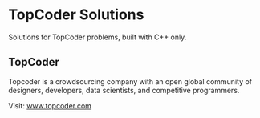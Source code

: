 # TopCoder Solutions
Solutions for TopCoder problems, built with C++ only.

## TopCoder
Topcoder is a crowdsourcing company with an open global community of designers, developers, data scientists, and competitive programmers.

Visit: www.topcoder.com
